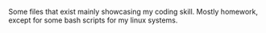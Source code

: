 Some files that exist mainly showcasing my coding skill. Mostly homework, except for some bash scripts for my linux systems.
